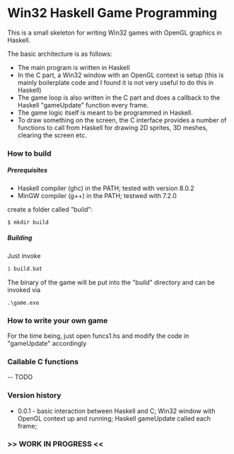 # Win32 Haskell Game Programming

This is a small skeleton for writing Win32 games with OpenGL graphics in Haskell. 

The basic architecture is as follows: 

* The main program is written in Haskell
* In the C part, a Win32 window with an OpenGL context is setup 
  (this is mainly boilerplate code and I found it is not very useful to 
  do this in Haskell)
* The game loop is also written in the C part and does a callback to the 
  Haskell "gameUpdate" function every frame. 
* The game logic itself is meant to be programmed in Haskell. 
* To draw something on the screen, the C interface provides a number of 
  functions to call from Haskell for drawing 2D sprites, 3D meshes, clearing the screen etc. 
  
### How to build
##### Prerequisites
* Haskell compiler (ghc) in the PATH; tested with version 8.0.2
* MinGW compiler (g++) in the PATH; testwed with 7.2.0

create a folder called "build": 
```
$ mkdir build
```

##### Building
Just invoke 
``` Haskell
$ build.bat
```

The binary of the game will be put into the "build" directory and can be invoked via 

```
.\game.exe
```
  
### How to write your own game
For the time being, just open funcs1.hs and modify the code in "gameUpdate" accordingly


### Callable C functions
-- TODO
  
### Version history
* 0.0.1 - basic interaction between Haskell and C; Win32 window with OpenGL context up and running; Haskell gameUpdate called each frame;
  
  
### >> WORK IN PROGRESS <<
